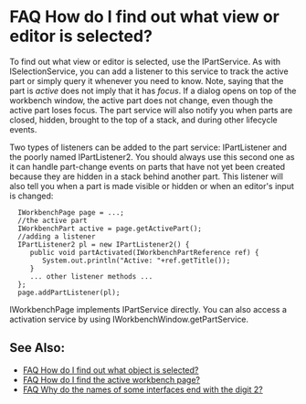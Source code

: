 

FAQ How do I find out what view or editor is selected?
======================================================

To find out what view or editor is selected, use the IPartService. As with ISelectionService, you can add a listener to this service to track the active part or simply query it whenever you need to know. Note, saying that the part is _active_ does not imply that it has _focus_. If a dialog opens on top of the workbench window, the active part does not change, even though the active part loses focus. The part service will also notify you when parts are closed, hidden, brought to the top of a stack, and during other lifecycle events.

Two types of listeners can be added to the part service: IPartListener and the poorly named IPartListener2. You should always use this second one as it can handle part-change events on parts that have not yet been created because they are hidden in a stack behind another part. This listener will also tell you when a part is made visible or hidden or when an editor's input is changed:

      IWorkbenchPage page = ...;
      //the active part
      IWorkbenchPart active = page.getActivePart();
      //adding a listener
      IPartListener2 pl = new IPartListener2() {
         public void partActivated(IWorkbenchPartReference ref) {
            System.out.println("Active: "+ref.getTitle());
         }
         ... other listener methods ...
      };
      page.addPartListener(pl);

IWorkbenchPage implements IPartService directly. You can also access a activation service by using IWorkbenchWindow.getPartService.

See Also:
---------

*   [FAQ How do I find out what object is selected?](./FAQ_How_do_I_find_out_what_object_is_selected.md "FAQ How do I find out what object is selected?")
*   [FAQ How do I find the active workbench page?](./FAQ_How_do_I_find_the_active_workbench_page.md "FAQ How do I find the active workbench page?")
*   [FAQ Why do the names of some interfaces end with the digit 2?](./FAQ_Why_do_the_names_of_some_interfaces_end_with_the_digit_2.md "FAQ Why do the names of some interfaces end with the digit 2?")

